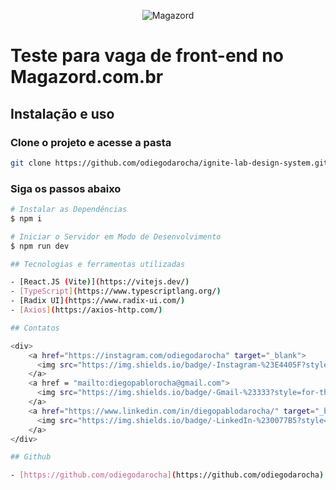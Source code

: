 <div align='center'>
 
![Magazord](image/logo-magazord.png)
 
 </div>

# Teste para vaga de front-end no Magazord.com.br

## Instalação e uso

### Clone o projeto e acesse a pasta

```bash
git clone https://github.com/odiegodarocha/ignite-lab-design-system.git
```

### Siga os passos abaixo

```bash
# Instalar as Dependências
$ npm i

# Iniciar o Servidor em Modo de Desenvolvimento
$ npm run dev

## Tecnologias e ferramentas utilizadas

- [React.JS (Vite)](https://vitejs.dev/)
- [TypeScript](https://www.typescriptlang.org/)
- [Radix UI](https://www.radix-ui.com/)
- [Axios](https://axios-http.com/)

## Contatos

<div>
    <a href="https://instagram.com/odiegodarocha" target="_blank">
      <img src="https://img.shields.io/badge/-Instagram-%23E4405F?style=for-the-badge&logo=instagram&logoColor=white" target="_blank">
    </a>
    <a href = "mailto:diegopablorocha@gmail.com">
      <img src="https://img.shields.io/badge/-Gmail-%23333?style=for-the-badge&logo=gmail&logoColor=white" target="_blank">
    </a>
    <a href="https://www.linkedin.com/in/diegopablodarocha/" target="_blank">
      <img src="https://img.shields.io/badge/-LinkedIn-%230077B5?style=for-the-badge&logo=linkedin&logoColor=white" target="_blank">
    </a>
</div>

## Github

- [https://github.com/odiegodarocha](https://github.com/odiegodarocha)